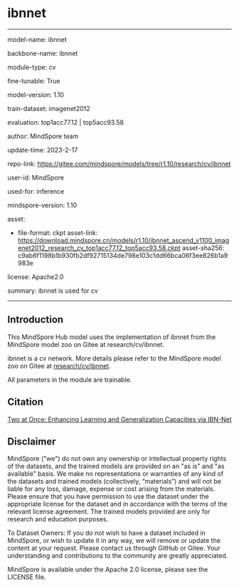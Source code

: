 # ibnnet

---

model-name: ibnnet

backbone-name: ibnnet

module-type: cv

fine-tunable: True

model-version: 1.10

train-dataset: imagenet2012

evaluation: top1acc77.12 | top5acc93.58

author: MindSpore team

update-time: 2023-2-17

repo-link: <https://gitee.com/mindspore/models/tree/r1.10/research/cv/ibnnet>

user-id: MindSpore

used-for: inference

mindspore-version: 1.10

asset:

-
    file-format: ckpt
    asset-link: <https://download.mindspore.cn/models/r1.10/ibnnet_ascend_v1100_imagenet2012_research_cv_top1acc77.12_top5acc93.58.ckpt>
    asset-sha256: c9ab6f1198b1b930fb2df92715134de798e103c1dd66bca06f3ee826b1a9983e

license: Apache2.0

summary: ibnnet is used for cv

---

## Introduction

This MindSpore Hub model uses the implementation of ibnnet from the MindSpore model zoo on Gitee at research/cv/ibnnet.

ibnnet is a cv network. More details please refer to the MindSpore model zoo on Gitee at [research/cv/ibnnet](https://gitee.com/mindspore/models/blob/r1.10/research/cv/ibnnet/README_CN.md).

All parameters in the module are trainable.

## Citation

[Two at Once: Enhancing Learning and Generalization Capacities via IBN-Net](https://arxiv.org/pdf/1807.09441.pdf)

## Disclaimer

MindSpore ("we") do not own any ownership or intellectual property rights of the datasets, and the trained models are provided on an "as is" and "as available" basis. We make no representations or warranties of any kind of the datasets and trained models (collectively, “materials”) and will not be liable for any loss, damage, expense or cost arising from the materials. Please ensure that you have permission to use the dataset under the appropriate license for the dataset and in accordance with the terms of the relevant license agreement. The trained models provided are only for research and education purposes.

To Dataset Owners: If you do not wish to have a dataset included in MindSpore, or wish to update it in any way, we will remove or update the content at your request. Please contact us through GitHub or Gitee. Your understanding and contributions to the community are greatly appreciated.

MindSpore is available under the Apache 2.0 license, please see the LICENSE file.
